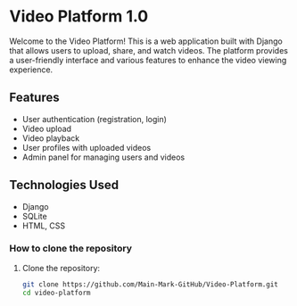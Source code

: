 # Video Platform 1.0

Welcome to the Video Platform! This is a web application built with Django that allows users to upload, share, and watch videos. 
The platform provides a user-friendly interface and various features to enhance the video viewing experience.

## Features

- User authentication (registration, login)
- Video upload 
- Video playback 
- User profiles with uploaded videos
- Admin panel for managing users and videos

## Technologies Used

- Django
- SQLite 
- HTML, CSS

### How to clone the repository

1. Clone the repository:

   ```bash
   git clone https://github.com/Main-Mark-GitHub/Video-Platform.git
   cd video-platform
